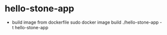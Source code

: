 # hello-stone-app

- build image from dockerfile
    sudo docker image build ./hello-stone-app -t hello-stone-app
